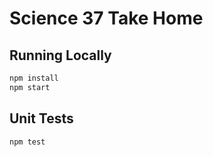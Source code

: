 # Science 37 Take Home 

## Running Locally

```bash
npm install
npm start
```

## Unit Tests
```bash
npm test
```
